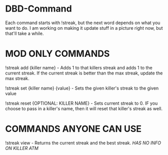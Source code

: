 # DBD-Command

Each command starts with !streak, but the next word depends on what you want to do. I am working on making it update stuff in a picture right now, but that'll take a while.
# MOD ONLY COMMANDS
!streak add {killer name} - Adds 1 to that killers streak and adds 1 to the current streak. If the current streak is better than the max streak, update the max streak.
  
!streak set {killer name} {value} - Sets the given killer's streak to the given value
  
!streak reset {OPTIONAL: KILLER NAME} - Sets current streak to 0. IF you choose to pass in a killer's name, then it will reset that killer's streak as well.

# COMMANDS ANYONE CAN USE
!streak view - Returns the current streak and the best streak. *HAS NO INFO ON KILLER ATM*
